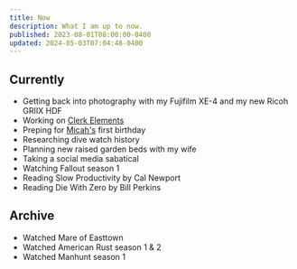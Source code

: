 ```yaml
---
title: Now
description: What I am up to now.
published: 2023-08-01T08:00:00-0400
updated: 2024-05-03T07:04:48-0400
---
```


## Currently

- Getting back into photography with my Fujifilm XE-4 and my new Ricoh GRIIX HDF
- Working on [Clerk Elements](https://clerk.com/docs/elements/overview)
- Preping for [Micah's](/micah) first birthday
- Researching dive watch history
- Planning new raised garden beds with my wife
- Taking a social media sabatical
- Watching Fallout season 1
- Reading Slow Productivity by Cal Newport
- Reading Die With Zero by Bill Perkins

## Archive

- Watched Mare of Easttown
- Watched American Rust season 1 & 2
- Watched Manhunt season 1
